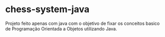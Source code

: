 # chess-system-java

Projeto feito apenas com java com o objetivo de fixar os conceitos basico de Programação Orientada a Objetos utilizando Java.
